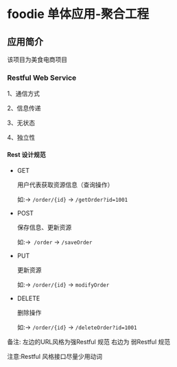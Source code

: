 # foodie 单体应用-聚合工程

## 应用简介
该项目为美食电商项目



### Restful Web Service

1、通信方式

2、信息传递

3、无状态

4、独立性

#### Rest 设计规范
- GET

    用户代表获取资源信息（查询操作）
    
    如:-> `/order/{id}`  ->  `/getOrder?id=1001`

- POST

    保存信息、更新资源
    
    如:->` /order` -> `/saveOrder`
    
- PUT

    更新资源
    
    如:-> `/order/{id}` -> `modifyOrder`
    
- DELETE

    删除操作
    
    如:-> `/order/{id}` -> `/deleteOrder?id=1001`
    
备注: 左边的URL风格为强Restful 规范 右边为 弱Restful 规范
    
注意:Restful 风格接口尽量少用动词